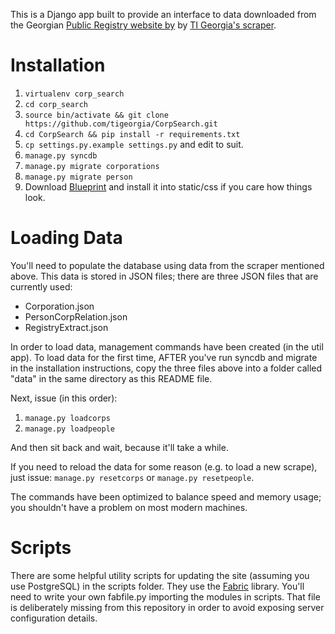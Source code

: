 This is a Django app built to provide an interface to data downloaded from the 
Georgian [Public Registry website by](https://enreg.reestri.gov.ge) by [TI Georgia's scraper](https://github.com/tigeorgia/GeorgiaCorporationScraper).

Installation
==============
1. `virtualenv corp_search`
2. `cd corp_search`
3. `source bin/activate && git clone https://github.com/tigeorgia/CorpSearch.git`
4. `cd CorpSearch && pip install -r requirements.txt`
5. `cp settings.py.example settings.py` and edit to suit.
6. `manage.py syncdb`
7. `manage.py migrate corporations`
8. `manage.py migrate person`
9. Download [Blueprint](http://blueprintcss.org/) and install it into static/css if you care how things look.

Loading Data
=================
You'll need to populate the database using data from the scraper mentioned above.
This data is stored in JSON files; there are three JSON files that are currently used:
* Corporation.json
* PersonCorpRelation.json
* RegistryExtract.json

In order to load data, management commands have been created (in the util app).
To load data for the first time, AFTER you've run syncdb and migrate in the 
installation instructions, copy the three files above into a folder called 
"data" in the same directory as this README file.

Next, issue (in this order):

1. `manage.py loadcorps`
2. `manage.py loadpeople`

And then sit back and wait, because it'll take a while.

If you need to reload the data for some reason (e.g. to load a new scrape), just
issue: `manage.py resetcorps` or `manage.py resetpeople`.

The commands have been optimized to balance speed and memory usage; you
shouldn't have a problem on most modern machines.

Scripts
===========
There are some helpful utility scripts for updating the site (assuming you use
PostgreSQL) in the scripts folder. They use the [Fabric](http://docs.fabfile.org/en/1.6/) library.
You'll need to write your own fabfile.py importing the modules in scripts. That
file is deliberately missing from this repository in order to avoid exposing
server configuration details.
